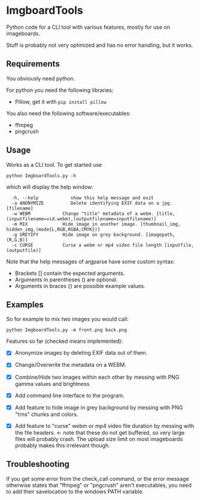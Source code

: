 # ImgboardTools

Python code for a CLI tool with various features, mostly for use on imageboards.

Stuff is probably not very optimized and has no error handling, but it works.

## Requirements

You obviously need python.

For python you need the following libraries:
* Pillow, get it with `pip install pillow`

You also need the following software/executables:
* ffmpeg
* pngcrush

## Usage

Works as a CLI tool. To get started use

    python ImgboardTools.py -h

which will display the help window:

      -h, --help            show this help message and exit
      -a ANONYMIZE          Delete identifying EXIF data on a jpg. [filename]
      -w WEBM            Change "title" metadata of a webm. [title,(inputfilename=vid.webm),(outputfilename=inputfilename)]
      -m MIX             Hide image in another image. [thumbnail_img, hidden_img,(mode{L,RGB,RGBA,CMYK})]
      -g GREYIFY         Hide image on grey background. [imagepath,(R,G,B)]
      -c CURSE           Curse a webm or mp4 video file length [inputfile,(outputfile)]

Note that the help messages of argparse have some custom syntax:

* Brackets [] contain the expected arguments.
* Arguments in parentheses () are optional.
* Arguments in braces {} are possible example values.

## Examples

So for example to mix two images you would call:

    python ImgboardTools.py -m front.png back.png

Features so far (checked means implemented):

- [x] Anonymize images by deleting EXIF data out of them.
- [x] Change/Overwrite the metadata on a WEBM.
- [x] Combine/Hide two images within each other by messing with PNG gamma values and brightness
- [x] Add command line interface to the program.
- [x] Add feature to hide image in grey background by messing with PNG "trns" chunks and colors.
- [x] Add feature to "curse" webm or mp4 video file duration by messing with the file headers. <- note that these do not get buffered, so very large files will probably crash. The upload size limit on most imageboards probably makes this irrelevant though.



## Troubleshooting

If you get some error from the check_call command, or the error message otherwise states that "ffmpeg" or "pngcrush" aren't executables, you need to add their savelocation to the windows PATH variable.
